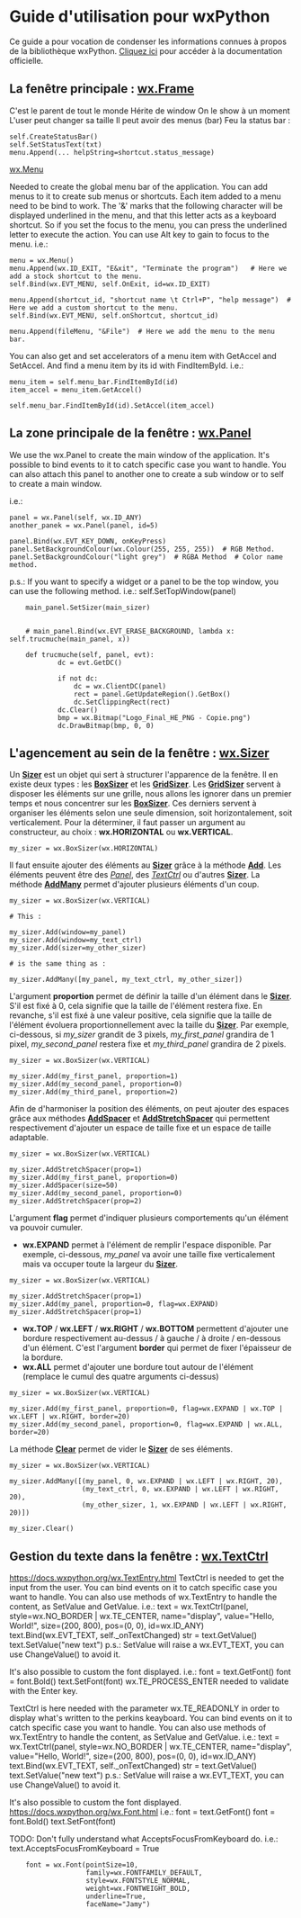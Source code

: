 # Guide d'utilisation pour wxPython

Ce guide a pour vocation de condenser les informations connues à propos de la bibliothèque wxPython. [Cliquez ici](https://docs.wxpython.org) pour accéder à la documentation officielle.

## La fenêtre principale : [wx.Frame](https://docs.wxpython.org/wx.Frame.html)

C'est le parent de tout le monde
Hérite de window
On le show à un moment
L'user peut changer sa taille
Il peut avoir des menus (bar)
Feu la status bar :
```
self.CreateStatusBar()
self.SetStatusText(txt)
menu.Append(... helpString=shortcut.status_message)
```


[wx.Menu](https://docs.wxpython.org/wx.Menu.html)



Needed to create the global menu bar of the application.
You can add menus to it to create sub menus or shortcuts.
Each item added to a menu need to be bind to work.
The '&' marks that the following character will be displayed underlined in the menu, and that this letter acts as a keyboard shortcut.
So if you set the focus to the menu, you can press the underlined letter to execute the action. You can use Alt key to gain to focus to the menu.
i.e.:   

    menu = wx.Menu()
    menu.Append(wx.ID_EXIT, "E&xit", "Terminate the program")   # Here we add a stock shortcut to the menu.
    self.Bind(wx.EVT_MENU, self.OnExit, id=wx.ID_EXIT)

    menu.Append(shortcut_id, "shortcut name \t Ctrl+P", "help message")  # Here we add a custom shortcut to the menu.
    self.Bind(wx.EVT_MENU, self.onShortcut, shortcut_id)

    menu.Append(fileMenu, "&File")  # Here we add the menu to the menu bar.

You can also get and set accelerators of a menu item with GetAccel and SetAccel.
And find a menu item by its id with FindItemById.
i.e.:   

    menu_item = self.menu_bar.FindItemById(id)
    item_accel = menu_item.GetAccel()

    self.menu_bar.FindItemById(id).SetAccel(item_accel)










## La zone principale de la fenêtre : [wx.Panel](https://docs.wxpython.org/wx.Panel.html)

We use the wx.Panel to create the main window of the application.
It's possible to bind events to it to catch specific case you want to handle.
You can also attach this panel to another one to create a sub window or to self to create a main window.

i.e.:

    panel = wx.Panel(self, wx.ID_ANY)
    another_panek = wx.Panel(panel, id=5)
    
    panel.Bind(wx.EVT_KEY_DOWN, onKeyPress)
    panel.SetBackgroundColour(wx.Colour(255, 255, 255))  # RGB Method.
    panel.SetBackgroundColour("light grey")  # RGBA Method  # Color name method.

p.s.: If you want to specify a widget or a panel to be the top window, you can use the following method.
i.e.: self.SetTopWindow(panel)

        main_panel.SetSizer(main_sizer)


        # main_panel.Bind(wx.EVT_ERASE_BACKGROUND, lambda x: self.trucmuche(main_panel, x))

        def trucmuche(self, panel, evt):
                dc = evt.GetDC()
                
                if not dc:
                    dc = wx.ClientDC(panel)
                    rect = panel.GetUpdateRegion().GetBox()
                    dc.SetClippingRect(rect)
                dc.Clear()
                bmp = wx.Bitmap("Logo_Final_HE_PNG - Copie.png")
                dc.DrawBitmap(bmp, 0, 0)

## L'agencement au sein de la fenêtre : [wx.Sizer](https://docs.wxpython.org/wx.Sizer.html)

Un **[Sizer](https://docs.wxpython.org/wx.Sizer.html)** est un objet qui sert à structurer l'apparence de la fenêtre. Il en existe deux types : les **[BoxSizer](https://docs.wxpython.org/wx.BoxSizer.html)** et les **[GridSizer](https://docs.wxpython.org/wx.GridSizer.html)**. Les **[GridSizer](https://docs.wxpython.org/wx.GridSizer.html)** servent à disposer les éléments sur une grille, nous allons les ignorer dans un premier temps et nous concentrer sur les **[BoxSizer](https://docs.wxpython.org/wx.BoxSizer.html)**. Ces derniers servent à organiser les éléments selon une seule dimension, soit horizontalement, soit verticalement. Pour la déterminer, il faut passer un argument au constructeur, au choix : **wx.HORIZONTAL** ou **wx.VERTICAL**.
```
my_sizer = wx.BoxSizer(wx.HORIZONTAL)
```
Il faut ensuite ajouter des éléments au **[Sizer](https://docs.wxpython.org/wx.Sizer.html)** grâce à la méthode **[Add](https://docs.wxpython.org/wx.Sizer.html#wx.Sizer.Add)**. Les éléments peuvent être des *[Panel](#la-zone-principale-de-la-fenêtre--wxpanel)*, des *[TextCtrl](#gestion-du-texte-dans-la-fenêtre--wxtextctrl)* ou d'autres **[Sizer](https://docs.wxpython.org/wx.Sizer.html)**. La méthode **[AddMany](https://docs.wxpython.org/wx.Sizer.html#wx.Sizer.AddMany)** permet d'ajouter plusieurs éléments d'un coup.
```
my_sizer = wx.BoxSizer(wx.VERTICAL)

# This :

my_sizer.Add(window=my_panel)
my_sizer.Add(window=my_text_ctrl)
my_sizer.Add(sizer=my_other_sizer)

# is the same thing as :

my_sizer.AddMany([my_panel, my_text_ctrl, my_other_sizer])
```
L'argument **proportion** permet de définir la taille d'un élément dans le **[Sizer](https://docs.wxpython.org/wx.Sizer.html)**. S'il est fixé à 0, cela signifie que la taille de l'élément restera fixe. En revanche, s'il est fixé à une valeur positive, cela signifie que la taille de l'élément évoluera proportionnellement avec la taille du **[Sizer](https://docs.wxpython.org/wx.Sizer.html)**. Par exemple, ci-dessous, si *my_sizer* grandit de 3 pixels, *my_first_panel* grandira de 1 pixel, *my_second_panel* restera fixe et *my_third_panel* grandira de 2 pixels.
```
my_sizer = wx.BoxSizer(wx.VERTICAL)

my_sizer.Add(my_first_panel, proportion=1)
my_sizer.Add(my_second_panel, proportion=0)
my_sizer.Add(my_third_panel, proportion=2)
```
Afin de d'harmoniser la position des éléments, on peut ajouter des espaces grâce aux méthodes **[AddSpacer](https://docs.wxpython.org/wx.Sizer.html#wx.Sizer.AddSpacer)** et **[AddStretchSpacer](https://docs.wxpython.org/wx.Sizer.html#wx.Sizer.AddStretchSpacer)** qui permettent respectivement d'ajouter un espace de taille fixe et un espace de taille adaptable.
```
my_sizer = wx.BoxSizer(wx.VERTICAL)

my_sizer.AddStretchSpacer(prop=1)
my_sizer.Add(my_first_panel, proportion=0)
my_sizer.AddSpacer(size=50)
my_sizer.Add(my_second_panel, proportion=0)
my_sizer.AddStretchSpacer(prop=2)
```
L'argument **flag** permet d'indiquer plusieurs comportements qu'un élément va pouvoir cumuler.
- **wx.EXPAND** permet à l'élément de remplir l'espace disponible. Par exemple, ci-dessous, *my_panel* va avoir une taille fixe verticalement mais va occuper toute la largeur du **[Sizer](https://docs.wxpython.org/wx.Sizer.html)**.
```
my_sizer = wx.BoxSizer(wx.VERTICAL)

my_sizer.AddStretchSpacer(prop=1)
my_sizer.Add(my_panel, proportion=0, flag=wx.EXPAND)
my_sizer.AddStretchSpacer(prop=1)
```
- **wx.TOP** / **wx.LEFT** / **wx.RIGHT** / **wx.BOTTOM** permettent d'ajouter une bordure respectivement au-dessus / à gauche / à droite / en-dessous d'un élément. C'est l'argument **border** qui permet de fixer l'épaisseur de la bordure.
- **wx.ALL** permet d'ajouter une bordure tout autour de l'élément (remplace le cumul des quatre arguments ci-dessus)
```
my_sizer = wx.BoxSizer(wx.VERTICAL)

my_sizer.Add(my_first_panel, proportion=0, flag=wx.EXPAND | wx.TOP | wx.LEFT | wx.RIGHT, border=20)
my_sizer.Add(my_second_panel, proportion=0, flag=wx.EXPAND | wx.ALL, border=20)
```
La méthode **[Clear](https://docs.wxpython.org/wx.Sizer.html#wx.Sizer.Clear)** permet de vider le **[Sizer](https://docs.wxpython.org/wx.Sizer.html)** de ses éléments.
```
my_sizer = wx.BoxSizer(wx.VERTICAL)

my_sizer.AddMany([(my_panel, 0, wx.EXPAND | wx.LEFT | wx.RIGHT, 20),
                  (my_text_ctrl, 0, wx.EXPAND | wx.LEFT | wx.RIGHT, 20),
                  (my_other_sizer, 1, wx.EXPAND | wx.LEFT | wx.RIGHT, 20)])

my_sizer.Clear()
```

## Gestion du texte dans la fenêtre : [wx.TextCtrl](https://docs.wxpython.org/wx.TextCtrl.html)


https://docs.wxpython.org/wx.TextEntry.html
TextCtrl is needed to get the input from the user.
You can bind events on it to catch specific case you want to handle.
You can also use methods of wx.TextEntry to handle the content, as SetValue and GetValue.
i.e.:   text = wx.TextCtrl(panel, style=wx.NO_BORDER | wx.TE_CENTER, name="display",
                            value="Hello, World!", size=(200, 800), pos=(0, 0), id=wx.ID_ANY)
        text.Bind(wx.EVT_TEXT, self._onTextChanged)
        str = text.GetValue()
        text.SetValue("new text")
p.s.: SetValue will raise a wx.EVT_TEXT, you can use ChangeValue() to avoid it.

It's also possible to custom the font displayed.
i.e.:   font = text.GetFont()
        font = font.Bold()
        text.SetFont(font)
wx.TE_PROCESS_ENTER needed to validate with the Enter key.

TextCtrl is here needed with the parameter wx.TE_READONLY in order to display what's written to the perkins keayboard.
You can bind events on it to catch specific case you want to handle.
You can also use methods of wx.TextEntry to handle the content, as SetValue and GetValue.
i.e.:   text = wx.TextCtrl(panel, style=wx.NO_BORDER | wx.TE_CENTER, name="display",
                            value="Hello, World!", size=(200, 800), pos=(0, 0), id=wx.ID_ANY)
        text.Bind(wx.EVT_TEXT, self._onTextChanged)
        str = text.GetValue()
        text.SetValue("new text")
p.s.: SetValue will raise a wx.EVT_TEXT, you can use ChangeValue() to avoid it.

It's also possible to custom the font displayed.
https://docs.wxpython.org/wx.Font.html
i.e.:   font = text.GetFont()
        font = font.Bold()
        text.SetFont(font)

TODO: Don't fully understand what AcceptsFocusFromKeyboard do.
i.e.:   text.AcceptsFocusFromKeyboard = True


        font = wx.Font(pointSize=10,
                       family=wx.FONTFAMILY_DEFAULT,
                       style=wx.FONTSTYLE_NORMAL,
                       weight=wx.FONTWEIGHT_BOLD,
                       underline=True,
                       faceName="Jamy")

